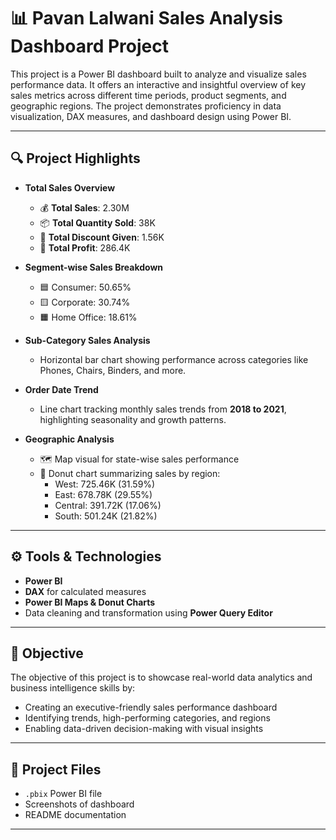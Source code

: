 # 📊 Pavan Lalwani Sales Analysis Dashboard Project

This project is a Power BI dashboard built to analyze and visualize sales performance data. It offers an interactive and insightful overview of key sales metrics across different time periods, product segments, and geographic regions. The project demonstrates proficiency in data visualization, DAX measures, and dashboard design using Power BI.

---

## 🔍 Project Highlights

- **Total Sales Overview**
  - 💰 **Total Sales**: 2.30M  
  - 📦 **Total Quantity Sold**: 38K  
  - 💸 **Total Discount Given**: 1.56K  
  - 🧾 **Total Profit**: 286.4K  

- **Segment-wise Sales Breakdown**
  - 🟦 Consumer: 50.65%  
  - 🟨 Corporate: 30.74%  
  - 🟧 Home Office: 18.61%  

- **Sub-Category Sales Analysis**
  - Horizontal bar chart showing performance across categories like Phones, Chairs, Binders, and more.

- **Order Date Trend**
  - Line chart tracking monthly sales trends from **2018 to 2021**, highlighting seasonality and growth patterns.

- **Geographic Analysis**
  - 🗺️ Map visual for state-wise sales performance  
  - 🎯 Donut chart summarizing sales by region:
    - West: 725.46K (31.59%)
    - East: 678.78K (29.55%)
    - Central: 391.72K (17.06%)
    - South: 501.24K (21.82%)

---

## ⚙️ Tools & Technologies

- **Power BI**
- **DAX** for calculated measures
- **Power BI Maps & Donut Charts**
- Data cleaning and transformation using **Power Query Editor**

---

## 🎯 Objective

The objective of this project is to showcase real-world data analytics and business intelligence skills by:
- Creating an executive-friendly sales performance dashboard
- Identifying trends, high-performing categories, and regions
- Enabling data-driven decision-making with visual insights

---

## 📁 Project Files

- `.pbix` Power BI file  
- Screenshots of dashboard  
- README documentation

---
